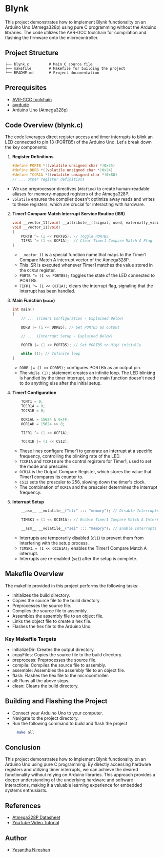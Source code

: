 # Blynk 

This project demonstrates how to implement Blynk functionality on an Arduino Uno (Atmega328p) using pure C programming without the Arduino libraries. The code utilizes the AVR-GCC toolchain for compilation and flashing the firmware onto the microcontroller.

## Project Structure

```
├── blynk.c         # Main C source file
├── makefile        # Makefile for building the project
└── README.md       # Project documentation
```
## Prerequisites
- [AVR-GCC toolchain](https://gcc.gnu.org/wiki/avr-gcc)
- [avrdude](https://www.nongnu.org/avrdude/)
- Arduino Uno (Atmega328p)

## Code Overview (blynk.c)

The code leverages direct register access and timer interrupts to blink an LED connected to pin 13 (PORTB5) of the Arduino Uno. Let's break down the key components:

1. **Register Definitions**

    ```c
    #define PORTB *((volatile unsigned char *)0x25)
    #define DDRB *((volatile unsigned char *)0x24)
    #define TCCR1A *((volatile unsigned char *)0x80)
    // ... other register definitions
    ```

- We use preprocessor directives (`#define`) to create human-readable aliases for memory-mapped registers of the Atmega328P. 
- `volatile` ensures the compiler doesn't optimize away reads and writes to these registers, which are crucial for interacting with hardware.

2. **Timer1 Compare Match Interrupt Service Routine (ISR)**

    ```c
    void __vector_11(void) __attribute__((signal, used, externally_visible));
    void __vector_11(void)
    {
        PORTB ^= (1 << PORTB5); // Toggle PORTB5
        TIFR1 ^= (1 << OCF1A);  // Clear Timer1 Compare Match A Flag
    }
    ```

    - `__vector_11` is a special function name that maps to the Timer1 Compare Match A interrupt vector of the Atmega328P.
    - This ISR is executed whenever Timer1 matches the value stored in the `OCR1A` register.
    -  `PORTB ^= (1 << PORTB5);` toggles the state of the LED connected to PORTB5.
    -  `TIFR1 ^= (1 << OCF1A);` clears the interrupt flag, signaling that the interrupt has been handled.

3. **Main Function (`main`)**

    ```c
    int main()
    {
        // ... (Timer1 Configuration - Explained Below) 

        DDRB |= (1 << DDRB5); // Set PORTB5 as output

        // ... (Interrupt Setup - Explained Below)

        PORTB |= (1 << PORTB5); // Set PORTB5 to High initially

        while (1); // Infinite loop
    }
    ```

    - `DDRB |= (1 << DDRB5);` configures PORTB5 as an output pin.
    - The `while (1);` statement creates an infinite loop. The LED blinking is handled by the timer interrupt, so the main function doesn't need to do anything else after the initial setup.

4. **Timer1 Configuration**

    ```c
        TCNT1 = 0;  
        TCCR1A = 0; 
        TCCR1B = 0; 

        OCR1AL = 15624 & 0xFF; 
        OCR1AH = 15624 >> 8; 

        TIFR1 ^= (1 << OCF1A);

        TCCR1B |= (1 << CS12); 
    ```

    -  These lines configure Timer1 to generate an interrupt at a specific frequency, controlling the blinking rate of the LED.
    -  `TCCR1A` and `TCCR1B` are the control registers for Timer1, used to set the mode and prescaler.
    -  `OCR1A` is the Output Compare Register, which stores the value that Timer1 compares its counter to.
    -  `CS12` sets the prescaler to 256, slowing down the timer's clock.
    -  The combination of `OCR1A` and the prescaler determines the interrupt frequency.

5. **Interrupt Setup**

    ```c
        __asm__ __volatile__("cli" ::: "memory"); // Disable Interrupts

        TIMSK1 = (1 << OCIE1A); // Enable Timer1 Compare Match A Interrupt

        __asm__ __volatile__("sei" ::: "memory"); // Enable Interrupts
    ```

    -  Interrupts are temporarily disabled (`cli`) to prevent them from interfering with the setup process.
    -  `TIMSK1 = (1 << OCIE1A);` enables the Timer1 Compare Match A interrupt.
    -  Interrupts are re-enabled (`sei`) after the setup is complete.

## Makefile Overview

The makefile provided in this project performs the following tasks:

- Initializes the build directory.
- Copies the source file to the build directory.
- Preprocesses the source file.
- Compiles the source file to assembly.
- Assembles the assembly file to an object file.
- Links the object file to create a hex file.
- Flashes the hex file to the Arduino Uno.

### Key Makefile Targets
- initializeDir: Creates the output directory.
- copyFiles: Copies the source file to the build directory.
- preprocess: Preprocesses the source file.
- compile: Compiles the source file to assembly.
- assemble: Assembles the assembly file to an object file.
- flash: Flashes the hex file to the microcontroller.
- all: Runs all the above steps.
- clean: Cleans the build directory.

## Building and Flashing the Project
- Connect your Arduino Uno to your computer.
- Navigate to the project directory.
- Run the following command to build and flash the project
  ```bash
    make all
    ```

## Conclusion
This project demonstrates how to implement Blynk functionality on an Arduino Uno using pure C programming. By directly accessing hardware registers and utilizing timer interrupts, we can achieve the desired functionality without relying on Arduino libraries. This approach provides a deeper understanding of the underlying hardware and software interactions, making it a valuable learning experience for embedded systems enthusiasts.

## References

- [Atmega328P Datasheet](https://ww1.microchip.com/downloads/en/DeviceDoc/ATmega48A-PA-88A-PA-168A-PA-328-P-DS-DS40002061A.pdf)
- [YouTube Video Tutorial](https://www.youtube.com/playlist?list=PLNyfXcjhOAwOF-7S-ZoW2wuQ6Y-4hfjMR)


## Author
- [Yasantha Niroshan](https://yasantha.me/)